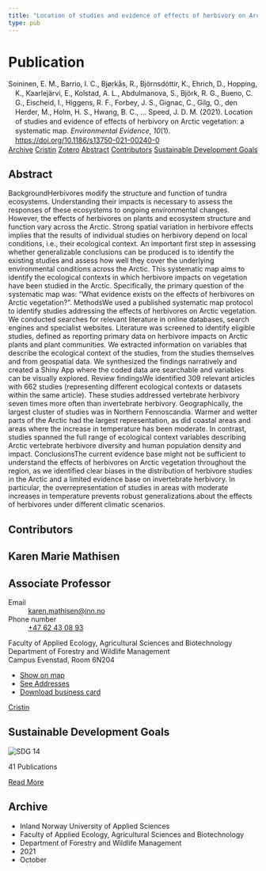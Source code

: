 ```yaml
---
title: "Location of studies and evidence of effects of herbivory on Arctic vegetation: a systematic map"
type: pub
---
```

<h1>Publication</h1>
<article id="csl-bib-container-6K493B8X" class="csl-bib-container">
  <div class="csl-bib-body" style="line-height: 1.35; padding-left: 1em; text-indent:-1em;">
  <div class="csl-entry">Soininen, E. M., Barrio, I. C., Bj&#xF8;rk&#xE5;s, R., Bj&#xF6;rnsd&#xF3;ttir, K., Ehrich, D., Hopping, K., Kaarlej&#xE4;rvi, E., Kolstad, A. L., Abdulmanova, S., Bj&#xF6;rk, R. G., Bueno, C. G., Eischeid, I., Higgens, R. F., Forbey, J. S., Gignac, C., Gilg, O., den Herder, M., Holm, H. S., Hwang, B. C., &#x2026; Speed, J. D. M. (2021). Location of studies and evidence of effects of herbivory on Arctic vegetation: a systematic map. <i>Environmental Evidence</i>, <i>10</i>(1). <a href="https://doi.org/10.1186/s13750-021-00240-0">https://doi.org/10.1186/s13750-021-00240-0</a></div>
</div>
  <div class="csl-bib-buttons">
    <a href="#taxonomy-article-6K493B8X" class="csl-bib-button">Archive</a>
    <a href="https://app.cristin.no/results/show.jsf?id=1946592" alt="Cristin URL" class="csl-bib-button">Cristin</a>
    <a href="http://zotero.org/groups/5022929/items/6K493B8X" alt="Zotero URL" class="csl-bib-button">Zotero</a>
    <a href="#abstract-article-6K493B8X" class="csl-bib-button">Abstract</a>
    <a href="#contributors-article-6K493B8X" class="csl-bib-button">Contributors</a>
    <a href="#sdg-article-6K493B8X" class="csl-bib-button">Sustainable Development Goals</a>
  </div>
  <div id="csl-bib-meta-container-6K493B8X"></div>
</article>
<div id="csl-bib-meta-6K493B8X" class="csl-bib-meta">
  <article id="abstract-article-6K493B8X" class="abstract-article">
    <h1>Abstract</h1>
    BackgroundHerbivores modify the structure and function of tundra ecosystems. Understanding their impacts is necessary to assess the responses of these ecosystems to ongoing environmental changes. However, the effects of herbivores on plants and ecosystem structure and function vary across the Arctic. Strong spatial variation in herbivore effects implies that the results of individual studies on herbivory depend on local conditions, i.e., their ecological context. An important first step in assessing whether generalizable conclusions can be produced is to identify the existing studies and assess how well they cover the underlying environmental conditions across the Arctic. This systematic map aims to identify the ecological contexts in which herbivore impacts on vegetation have been studied in the Arctic. Specifically, the primary question of the systematic map was: “What evidence exists on the effects of herbivores on Arctic vegetation?”. MethodsWe used a published systematic map protocol to identify studies addressing the effects of herbivores on Arctic vegetation. We conducted searches for relevant literature in online databases, search engines and specialist websites. Literature was screened to identify eligible studies, defined as reporting primary data on herbivore impacts on Arctic plants and plant communities. We extracted information on variables that describe the ecological context of the studies, from the studies themselves and from geospatial data. We synthesized the findings narratively and created a Shiny App where the coded data are searchable and variables can be visually explored. Review findingsWe identified 309 relevant articles with 662 studies (representing different ecological contexts or datasets within the same article). These studies addressed vertebrate herbivory seven times more often than invertebrate herbivory. Geographically, the largest cluster of studies was in Northern Fennoscandia. Warmer and wetter parts of the Arctic had the largest representation, as did coastal areas and areas where the increase in temperature has been moderate. In contrast, studies spanned the full range of ecological context variables describing Arctic vertebrate herbivore diversity and human population density and impact. ConclusionsThe current evidence base might not be sufficient to understand the effects of herbivores on Arctic vegetation throughout the region, as we identified clear biases in the distribution of herbivore studies in the Arctic and a limited evidence base on invertebrate herbivory. In particular, the overrepresentation of studies in areas with moderate increases in temperature prevents robust generalizations about the effects of herbivores under different climatic scenarios.
  </article>
  <article id="contributors-article-6K493B8X" class="contributors-article">
    <h1>Contributors</h1>
    <div class="personas">
<div class="vrtx-hinn-person-card">
<div class="photo">
<i class="lar la-user-circle missing-person"></i>
</div>
<div class="info">
<hgroup><h1>Karen Marie Mathisen</h1>
<h2>Associate Professor</h2>
</hgroup><dl>
<dt>Email</dt>
<dd>
<a href="mailto:karen.mathisen@inn.no">karen.mathisen@inn.no</a>
</dd>
<dt>Phone number</dt>
<dd><a href="tel:+4762430893">
+47 62 43 08 93
</a></dd>
</dl>
<p>
Faculty of Applied Ecology, Agricultural Sciences and Biotechnology<br>
Department of Forestry and Wildlife Management<br>
Campus Evenstad,
Room 6N204
</p>
<ul class="vrtx-hinn-links">
<li><a href="https://www.google.com/maps?q=61.42516,11.07813">Show on map</a></li>
<li><a href="https://www.inn.no/english/find-an-employee/karen-mathisen.html#vrtx-hinn-addresses">See Addresses</a></li>
<li><a href="https://www.inn.no/english/find-an-employee/karen-mathisen.html?vrtx=vcf">Download business card</a></li>
</ul>
</div>
</div>
<a href="https://app.cristin.no/persons/show.jsf?id=328273" alt="Cristin URL" class="personas-cristin">Cristin</a>
</div>
  </article>
  <article id="sdg-article-6K493B8X" class="sdg-article">
    <h1>Sustainable Development Goals</h1>
    <div class="sdg-container"><div id="sdg14" class="sdg">
<img src="{{< params subfolder >}}images/sdg/sdg14_en.png" class="image" alt="SDG 14">
<div class="sdg-overlay">
<p class="sdg-publication-count"><span>41</span> Publications</p>
<p><a href="https://sdgs.un.org/goals/goal14" class="sdg-read-more">Read More</a></p>
</div>
</div></div>
  </article>
  <article id="taxonomy-article-6K493B8X" class="taxonomy-article">
    <h1>Archive</h1>
    <ul>
      <li>Inland Norway University of Applied Sciences</li>
      <li>Faculty of Applied Ecology, Agricultural Sciences and Biotechnology</li>
      <li>Department of Forestry and Wildlife Management</li>
      <li>2021</li>
      <li>October</li>
    </ul>
  </article>
</div>
